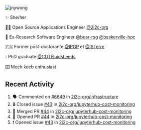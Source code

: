 ![jnywong](https://readme-typing-svg.demolab.com/?font=Intel+One+Mono&size=36&duration=3000&pause=1000&color=6bc46d&vCenter=true&width=170&lines=jnywong)

✨ She/her

👩‍💻 Open Source Applications Engineer [@2i2c-org](https://2i2c.org/)

🐻 Ex-Research Software Engineer [@bear-rsg](https://github.com/bear-rsg) [@baskerville-hpc](https://github.com/baskerville-hpc) 

🇫🇷 Former post-doctorante [@IPGP](https://github.com/IPGP) et [@ISTerre](https://www.isterre.fr/) 

💧 PhD graduate [@CDTFluidsLeeds](https://fluid-dynamics.leeds.ac.uk/) 

⌨️ Mech keeb enthusiast 

## Recent Activity 

<!--START_SECTION:activity-->
1. 🗣 Commented on [#6649](https://github.com/2i2c-org/infrastructure/issues/6649#issuecomment-3322977836) in [2i2c-org/infrastructure](https://github.com/2i2c-org/infrastructure)
2. 🔒 Closed issue [#43](https://github.com/2i2c-org/jupyterhub-cost-monitoring/issues/43) in [2i2c-org/jupyterhub-cost-monitoring](https://github.com/2i2c-org/jupyterhub-cost-monitoring)
3. 🎉 Merged PR [#44](https://github.com/2i2c-org/jupyterhub-cost-monitoring/pull/44) in [2i2c-org/jupyterhub-cost-monitoring](https://github.com/2i2c-org/jupyterhub-cost-monitoring)
4. 💪 Opened PR [#44](https://github.com/2i2c-org/jupyterhub-cost-monitoring/pull/44) in [2i2c-org/jupyterhub-cost-monitoring](https://github.com/2i2c-org/jupyterhub-cost-monitoring)
5. ❗ Opened issue [#43](https://github.com/2i2c-org/jupyterhub-cost-monitoring/issues/43) in [2i2c-org/jupyterhub-cost-monitoring](https://github.com/2i2c-org/jupyterhub-cost-monitoring)
<!--END_SECTION:activity-->
